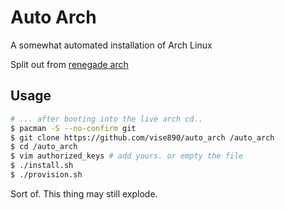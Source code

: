 # Auto Arch
A somewhat automated installation of Arch Linux

Split out from [renegade arch](https://github.com/vise890/renegade_arch)

## Usage
```bash
# ... after booting into the live arch cd..
$ pacman -S --no-confirm git
$ git clone https://github.com/vise890/auto_arch /auto_arch
$ cd /auto_arch
$ vim authorized_keys # add yours. or empty the file
$ ./install.sh
$ ./provision.sh
```
Sort of. This thing may still explode.
